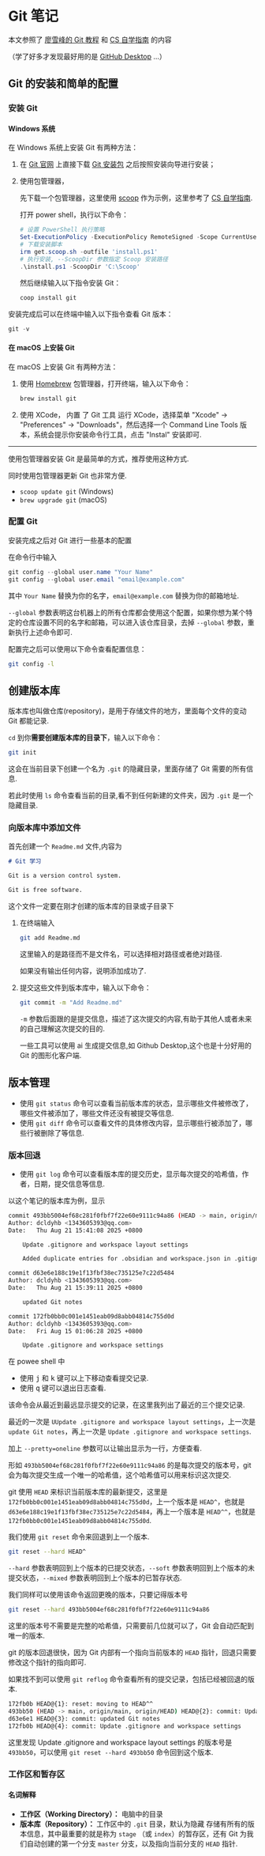 # Git 笔记

本文参照了 [廖雪峰的 Git 教程](https://www.liaoxuefeng.com/wiki/896043488029600) 和 [CS 自学指南](https://csdiy.wiki/%E5%BF%85%E5%AD%A6%E5%B7%A5%E5%85%B7/Git/) 的内容

（学了好多才发现最好用的是 [GitHub Desktop](https://desktop.github.com/) ...）

## Git 的安装和简单的配置

### 安装 Git

#### Windows 系统

在 Windows 系统上安装 Git 有两种方法：

1. 在 [Git 官网](https://git-scm.com/) 上直接下载 [Git 安装包](https://git-scm.com/downloads/win) 之后按照安装向导进行安装；

2. 使用包管理器，

   先下载一个包管理器，这里使用 [scoop](https://scoop.sh/) 作为示例，这里参考了 [CS 自学指南](https://csdiy.wiki/%E5%BF%85%E5%AD%A6%E5%B7%A5%E5%85%B7/Scoop/#scoop_1).

   打开 power shell，执行以下命令：

   ```powershell
   # 设置 PowerShell 执行策略
   Set-ExecutionPolicy -ExecutionPolicy RemoteSigned -Scope CurrentUser
   # 下载安装脚本
   irm get.scoop.sh -outfile 'install.ps1'
   # 执行安装, --ScoopDir 参数指定 Scoop 安装路径
   .\install.ps1 -ScoopDir 'C:\Scoop'
   ```

   然后继续输入以下指令安装 Git：

   ```powershell
   coop install git
   ```

安装完成后可以在终端中输入以下指令查看 Git 版本：

```powershell
git -v
```

#### 在 macOS 上安装 Git

在 macOS 上安装 Git 有两种方法：

1. 使用 [Homebrew](https://brew.sh/) 包管理器，打开终端，输入以下命令：

   ```bash
   brew install git
   ```

2. 使用 XCode， 内置 了 Git 工具
   运行 XCode，选择菜单 "Xcode" -> "Preferences" -> "Downloads"，然后选择一个 Command Line Tools 版本，系统会提示你安装命令行工具，点击 "Instal" 安装即可.

---

使用包管理器安装 Git 是最简单的方式，推荐使用这种方式.

同时使用包管理器更新 Git 也非常方便.

- `scoop update git` (Windows)
- `brew upgrade git` (macOS)

### 配置 Git

安装完成之后对 Git 进行一些基本的配置

在命令行中输入

```powershell
git config --global user.name "Your Name"
git config --global user.email "email@example.com"
```

其中 `Your Name` 替换为你的名字，`email@example.com` 替换为你的邮箱地址.

`--global` 参数表明这台机器上的所有仓库都会使用这个配置，如果你想为某个特定的仓库设置不同的名字和邮箱，可以进入该仓库目录，去掉 `--global` 参数，重新执行上述命令即可.

配置完之后可以使用以下命令查看配置信息：

```bash
git config -l
```

## 创建版本库

版本库也叫做仓库(repository)，是用于存储文件的地方，里面每个文件的变动 Git 都能记录.

`cd` 到你**需要创建版本库的目录下**，输入以下命令：

```bash
git init
```

这会在当前目录下创建一个名为 `.git` 的隐藏目录，里面存储了 Git 需要的所有信息.

若此时使用 `ls` 命令查看当前的目录,看不到任何新建的文件夹，因为 `.git` 是一个隐藏目录.

### 向版本库中添加文件

首先创建一个 `Readme.md` 文件,内容为

```markdown
# Git 学习

Git is a version control system.

Git is free software.
```

这个文件一定要在刚才创建的版本库的目录或子目录下

1. 在终端输入

   ```bash
   git add Readme.md
   ```

   这里输入的是路径而不是文件名，可以选择相对路径或者绝对路径.

   如果没有输出任何内容，说明添加成功了.

2. 提交这些文件到版本库中，输入以下命令：

   ```bash
   git commit -m "Add Readme.md"
   ```

   `-m` 参数后面跟的是提交信息，描述了这次提交的内容,有助于其他人或者未来的自己理解这次提交的目的.

   一些工具可以使用 ai 生成提交信息,如 Github Desktop,这个也是十分好用的 Git 的图形化客户端.

## 版本管理

- 使用 `git status` 命令可以查看当前版本库的状态，显示哪些文件被修改了，哪些文件被添加了，哪些文件还没有被提交等信息.
- 使用 `git diff` 命令可以查看文件的具体修改内容，显示哪些行被添加了，哪些行被删除了等信息.

### 版本回退

- 使用 `git log` 命令可以查看版本库的提交历史，显示每次提交的哈希值，作者，日期，提交信息等信息.

以这个笔记的版本库为例，显示

```bash
commit 493bb5004ef68c281f0fbf7f22e60e9111c94a86 (HEAD -> main, origin/main, origin/HEAD)
Author: dcldyhb <1343605393@qq.com>
Date:   Thu Aug 21 15:41:08 2025 +0800

    Update .gitignore and workspace layout settings

    Added duplicate entries for .obsidian and workspace.json in .gitignore. Modified workspace.json to set the left pane as collapsed by default.

commit d63e6e188c19e1f13fbf38ec735125e7c22d5484
Author: dcldyhb <1343605393@qq.com>
Date:   Thu Aug 21 15:39:11 2025 +0800

    updated Git notes

commit 172fb0bb0c001e1451eab09d8abb04814c755d0d
Author: dcldyhb <1343605393@qq.com>
Date:   Fri Aug 15 01:06:28 2025 +0800

    Update .gitignore and workspace settings
```

在 powee shell 中

- 使用 <kbd>j</kbd> 和 <kbd>k</kbd> 键可以上下移动查看提交记录.
- 使用 <kbd>q</kbd> 键可以退出日志查看.

该命令会从最近到最远显示提交的记录，在这里我列出了最近的三个提交记录.

最近的一次是 `UUpdate .gitignore and workspace layout settings`，上一次是 `update Git notes`，再上一次是 `Update .gitignore and workspace settings`.

加上 `--pretty=oneline` 参数可以让输出显示为一行，方便查看.

形如 `493bb5004ef68c281f0fbf7f22e60e9111c94a86` 的是每次提交的版本号，git 会为每次提交生成一个唯一的哈希值，这个哈希值可以用来标识这次提交.

git 使用 `HEAD` 来标识当前版本库的最新提交，这里是 `172fb0bb0c001e1451eab09d8abb04814c755d0d`，上一个版本是 `HEAD^`，也就是 `d63e6e188c19e1f13fbf38ec735125e7c22d5484`，再上一个版本是 `HEAD^^`，也就是 `172fb0bb0c001e1451eab09d8abb04814c755d0d`.

我们使用 `git reset` 命令来回退到上一个版本.

```bash
git reset --hard HEAD^
```

`--hard` 参数表明回到上个版本的已提交状态，`--soft` 参数表明回到上个版本的未提交状态，`--mixed` 参数表明回到上个版本的已暂存状态.

我们同样可以使用该命令返回更晚的版本，只要记得版本号

```bash
git reset --hard 493bb5004ef68c281f0fbf7f22e60e9111c94a86
```

这里的版本号不需要是完整的哈希值，只需要前几位就可以了，Git 会自动匹配到唯一的版本.

git 的版本回退很快，因为 Git 内部有一个指向当前版本的 `HEAD` 指针，回退只需要修改这个指针的指向即可.

如果找不到可以使用 `git reflog` 命令查看所有的提交记录，包括已经被回退的版本.

```bash
172fb0b HEAD@{1}: reset: moving to HEAD^^
493bb50 (HEAD -> main, origin/main, origin/HEAD) HEAD@{2}: commit: Update .gitignore and workspace layout settings
d63e6e1 HEAD@{3}: commit: updated Git notes
172fb0b HEAD@{4}: commit: Update .gitignore and workspace settings
```

这里发现 Update .gitignore and workspace layout settings 的版本号是 `493bb50`，可以使用 `git reset --hard 493bb50` 命令回到这个版本.

### 工作区和暂存区

#### 名词解释

- **工作区（Working Directory）：** 电脑中的目录
- **版本库（Repository）：** 工作区中的 `.git` 目录，默认为隐藏
  存储有所有的版本信息，其中最重要的就是称为 `stage` （或 `index`）的暂存区，还有 Git 为我们自动创建的第一个分支 `master` 分支，以及指向当前分支的 `HEAD` 指针.

